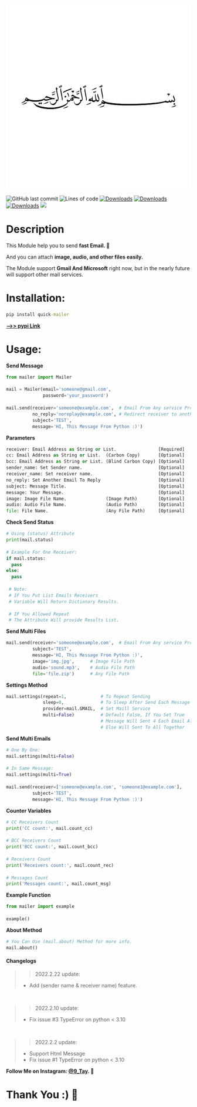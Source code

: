 ![image](https://raw.githubusercontent.com/Al-Taie/quick-mailer/master/images/bsmala.png)

![GitHub last commit](https://img.shields.io/github/last-commit/Al-Taie/quick-mailer)
![Lines of code](https://img.shields.io/tokei/lines/github/Al-Taie/quick-mailer?color=red&style=flat)
[![Downloads](https://pepy.tech/badge/quick-mailer)](https://pepy.tech/project/quick-mailer)
[![Downloads](https://pepy.tech/badge/quick-mailer/month)](https://pepy.tech/project/quick-mailer/month)
[![Downloads](https://pepy.tech/badge/quick-mailer/week)](https://pepy.tech/project/quick-mailer/week)
<a href="https://www.instagram.com/9_Tay"><img src="https://img.shields.io/badge/instagram-%23E4415F?style=flat&logo=instagram&logoColor=white"/></a>

# Description
This Module help you to send **fast Email. 🌸**

And you can attach **image, audio, and other files easily.**

The Module support **Gmail And Microsoft** right now, but in the nearly future will support other mail services.

# Installation:

```cmd
pip install quick-mailer
```

**[-->> pypi Link](https://pypi.org/project/quick-mailer)**

[//]: # (**[-->> GitHub Link]&#40;https://github.com/Al-Taie/quick-mailer&#41;**)

# Usage:

**Send Message**

```py
from mailer import Mailer

mail = Mailer(email='someone@gmail.com',
              password='your_password')

mail.send(receiver='someone@example.com',  # Email From Any service Provider
          no_reply='noreplay@example.com', # Redirect receiver to another email when try to reply.
          subject='TEST',
          message='HI, This Message From Python :)')
```

**Parameters**
```py
receiver: Email Address as String or List.                [Required]
cc: Email Address as String or List.  (Carbon Copy)       [Optional]
bcc: Email Address as String or List. (Blind Carbon Copy) [Optional]
sender_name: Set Sender name.                             [Optional]
receiver_name: Set receiver name.                         [Optional]
no_reply: Set Another Email To Reply                      [Optional]
subject: Message Title.                                   [Optional]
message: Your Message.                                    [Optional]
image: Image File Name.               (Image Path)        [Optional]
audio: Audio File Name.               (Audio Path)        [Optional]
file: File Name.                      (Any File Path)     [Optional]
```

**Check Send Status**
```py
# Using (status) Attribute 
print(mail.status)

# Example For One Receiver:
if mail.status:
  pass
else:
  pass
  
 # Note:
 # IF You Put List Emails Receivers
 # Variable Will Return Dictionary Results.
 
 # IF You Allowed Repeat
 # The Attribute Will provide Results List.
```

**Send Multi Files**
```py
mail.send(receiver='someone@example.com',  # Email From Any service Provider
          subject='TEST',
          message='HI, This Message From Python :)',
          image='img.jpg',      # Image File Path
          audio='sound.mp3',    # Audio File Path
          file='file.zip')      # Any File Path
```

**Settings Method**
```py
mail.settings(repeat=1,             # To Repeat Sending
              sleep=0,              # To Sleep After Send Each Message
              provider=mail.GMAIL,  # Set Maill Service
              multi=False)          # Default False, If You Set True
                                    # Message Will Sent 4 Each Email Alone
                                    # Else Will Sent To All Together
```

**Send Multi Emails**
```py
# One By One:
mail.settings(multi=False)

# In Same Message:
mail.settings(multi=True)

mail.send(receiver=['someone@example.com', 'someone1@example.com'],
          subject='TEST',
          message='HI, This Message From Python :)')
```

**Counter Variables**
```py
# CC Receivers Count
print('CC count:', mail.count_cc)

# BCC Receivers Count
print('BCC count:', mail.count_bcc)

# Receivers Count
print('Receivers count:', mail.count_rec)

# Messages Count
print('Messages count:', mail.count_msg)
```

**Example Function**
```py
from mailer import example

example()
```

**About Method**

```py
# You Can Use (mail.about) Method for more info.
mail.about()
```

#### Changelogs

> > 2022.2.22 update:
> - Add (sender name & receiver name) feature.

<br>

> > 2022.2.10 update:
> - Fix issue #3 TypeError on python < 3.10

<br>

> > 2022.2.2 update:
> - Support Html Message
> - Fix issue #1 TypeError on python < 3.10

**Follow Me on Instagram: [@9_Tay](https://www.instagram.com/9_tay). 🌸**

# Thank You :) 🌸
